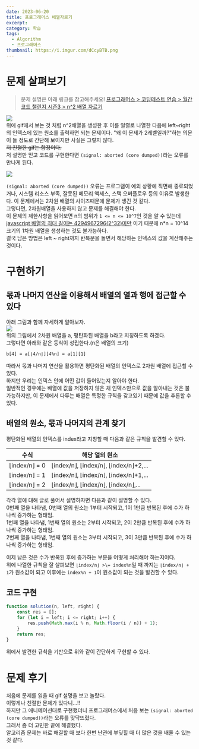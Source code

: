 ```yaml
---
date: 2023-06-20
title: 프로그래머스 배열자르기
excerpt: 
category: 학습
tags:
  - Algorithm
  - 프로그래머스
thumbnail: https://i.imgur.com/dCcyBTB.png
---
```


# 문제 살펴보기

> 문제 설명은 아래 링크를 참고해주세요! 
> [프로그래머스 > 코딩테스트 연습 > 월간 코드 챌린지 시즌3 > n^2 배열 자르기](https://school.programmers.co.kr/learn/courses/30/lessons/87390)

![](https://i.imgur.com/YkgV7mj.png)  
위에 gif에서 보는 것 처럼 n^2배열을 생성한 후 이를 일렬로 나열한 다음에 left~right의 인덱스에 있는 원소를 출력하면 되는 문제이다.
"왜 이 문제가 2레벨일까?"하는 의문이 들 정도로 간단해 보이지만 사실은 그렇지 않다.  
~~저 친절한 gif는 함정이다.~~  
저 설명만 믿고 코드를 구현한다면 `(signal: aborted (core dumped))`라는 오류를 만나게 된다.

![](https://i.imgur.com/vyhCDgS.png)
  
`(signal: aborted (core dumped))` 오류는 프로그램이 예외 상황에 직면해 종료되었거나, 시스템 리소스 부족, 잘못된 메모리 액세스, 스택 오버플로우 등의 이유로 발생한다. 이 문제에서는
2차원 배열의 사이즈때문에 문제가 생긴 것 같다.  
그렇다면, 2차원배열을 사용하지 않고 문제를 해결해야 한다.  
이 문제의 제한사항을 읽어보면 n의 범위가 `1 <= n <= 10^7`인 것을 알 수
있는데 [javascript 배열의 최대 길이는 4294967296(2^32)미만](https://developer.mozilla.org/ko/docs/Web/JavaScript/Reference/Global_Objects/Array/length#%EC%84%A4%EB%AA%85)
이기 때문에
n*n = 10^14 크기의 1차원 배열을 생성하는 것도 불가능하다.  
결국 남은 방법은 left ~ right까지 반복문을 돌면서 해당하는 인덱스의 값을 계산해주는 것이다.

# 구현하기

## 몫과 나머지 연산을 이용해서 배열의 열과 행에 접근할 수 있다

아래 그림과 함께 자세하게 알아보자.  
![](https://i.imgur.com/5I04F3f.png)  
위의 그림에서 2차원 배열을 a, 평탄화된 배열을 b라고 지칭하도록 하겠다.  
그렇다면 아래와 같은 등식이 성립한다.(n은 배열의 크기)

```
b[4] = a[⌊4/n⌋][4%n] = a[1][1]
```

따라서 몫과 나머지 연산을 활용하면 평탄화된 배열의 인덱스로 2차원 배열에 접근할 수 있다.  
하지만 우리는 인덱스 안에 어떤 값이 들어있는지 알아야 한다.  
일반적인 경우에는 배열에 값을 저장하지 않은 채 인덱스만으로 값을 알아내는 것은 불가능하지만,
이 문제에서 다루는 배열은 특정한 규칙을 갖고있기 때문에 값을 추론할 수 있다.

## 배열의 원소, 몫과 나머지의 관계 찾기

평탄화된 배열의 인덱스를 index라고 지칭할 때 다음과 같은 규칙을 발견할 수 있다.

| 수식            | 해당 열의 원소                              |
|---------------|---------------------------------------|
| ⌊index/n⌋ = 0 | ⌊index/n⌋, ⌊index/n⌋, ⌊index/n⌋+2,... |
| ⌊index/n⌋ = 1 | ⌊index/n⌋, ⌊index/n⌋, ⌊index/n⌋+1,... |
| ⌊index/n⌋ = 2 | ⌊index/n⌋, ⌊index/n⌋, ⌊index/n⌋,...   |

각각 열에 대해 글로 풀어서 설명하자면 다음과 같이 설명할 수 있다.  
0번째 열을 나타냄, 0번째 열의 원소는 1부터 시작되고, 1이 1만큼 반복된 후에 수가 하나씩 증가하는 형태임.  
1번째 열을 나타냄, 1번째 열의 원소는 2부터 시작되고, 2이 2만큼 반복된 후에 수가 하나씩 증가하는 형태임.  
2번째 열을 나타냄, 1번째 열의 원소는 3부터 시작되고, 3이 3만큼 반복된 후에 수가 하나씩 증가하는 형태임.

이제 남은 것은 수가 반복된 후에 증가하는 부분을 어떻게 처리해야 하는지이다.  
위에 나열한 규칙을 잘 살펴보면 `⌊index/n⌋ >\= index%n`일 때 까지는 `⌊index/n⌋ + 1`가 원소값이 되고 이후에는 `index%n + 1`이 원소값이 되는 것을 발견할 수 있다.

## 코드 구현

```js
function solution(n, left, right) {
    const res = [];
    for (let i = left; i <= right; i++) {
        res.push(Math.max(i % n, Math.floor(i / n)) + 1);
    }
    return res;
}
```

위에서 발견한 규칙을 기반으로 위와 같이 간단하게 구현할 수 있다.

# 문제 후기

처음에 문제를 읽을 때 gif 설명을 보고 놀랐다.  
이렇게나 친절한 문제가 있다니...!!  
하지만 그 애니메이션대로 구현했더니 프로그래머스에서 처음 보는 `(signal: aborted (core dumped))`라는 오류를 맞닥뜨렸다.  
그래서 좀 더 고민한 끝에 해결했다.  
알고리즘 문제는 바로 해결할 때 보다 한번 난관에 부딪힐 때 더 많은 것을 배울 수 있는 것 같다.  
